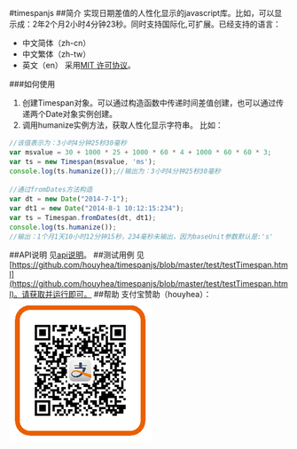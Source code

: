 #timespanjs
##简介
实现日期差值的人性化显示的javascript库。比如，可以显示成：2年2个月2小时4分钟23秒。同时支持国际化,可扩展。已经支持的语言：
+ 中文简体（zh-cn）
+ 中文繁体（zh-tw）
+ 英文（en）
采用[MIT 许可协议](https://github.com/houyhea/timespanjs/blob/master/LICENSE)。  

###如何使用
1. 创建Timespan对象。可以通过构造函数中传递时间差值创建，也可以通过传递两个Date对象实例创建。
2. 调用humanize实例方法，获取人性化显示字符串。
比如：
```js
//该值表示为：3小时4分钟25秒30毫秒
var msvalue = 30 + 1000 * 25 + 1000 * 60 * 4 + 1000 * 60 * 60 * 3;
var ts = new Timespan(msvalue, 'ms');
console.log(ts.humanize());//输出为：3小时4分钟25秒30毫秒

//通过fromDates方法构造
var dt = new Date("2014-7-1");
var dt1 = new Date("2014-8-1 10:12:15:234");
var ts = Timespan.fromDates(dt, dt1);
console.log(ts.humanize());
//输出：1个月1天10小时12分钟15秒，234毫秒未输出，因为baseUnit参数默认是:'s'
```
##API说明
见[api说明](https://github.com/houyhea/timespanjs/blob/master/doc/api.md)。
##测试用例
见[https://github.com/houyhea/timespanjs/blob/master/test/testTimespan.html](https://github.com/houyhea/timespanjs/blob/master/test/testTimespan.html)。请获取并运行即可。
##帮助
支付宝赞助（houyhea）：  
![赞助](https://raw.githubusercontent.com/houyhea/lab/master/alipayqrcode.png)